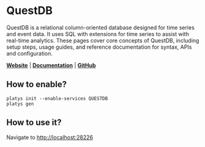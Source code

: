 # QuestDB

QuestDB is a relational column-oriented database designed for time series and event data. It uses SQL with extensions for time series to assist with real-time analytics. These pages cover core concepts of QuestDB, including setup steps, usage guides, and reference documentation for syntax, APIs and configuration.

**[Website](https://questdb.io/)** | **[Documentation](https://questdb.io/docs/introduction/)** | **[GitHub](https://github.com/questdb/questdb)**

## How to enable?

```
platys init --enable-services QUESTDB
platys gen
```

## How to use it?

Navigate to <http://localhost:28226>